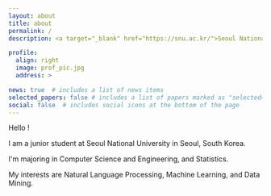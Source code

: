 ```yaml
---
layout: about
title: about
permalink: /
description: <a target="_blank" href="https://snu.ac.kr/">Seoul National University</a> • <a target="_blank" href="https://cls.snu.ac.kr/">College of Liberal Studies</a>

profile:
  align: right
  image: prof_pic.jpg
  address: >

news: true  # includes a list of news items
selected_papers: false # includes a list of papers marked as "selected={true}"
social: false  # includes social icons at the bottom of the page
---
```


Hello ! 

I am a junior student at Seoul National University in Seoul, South Korea.

I'm majoring in Computer Science and Engineering, and Statistics.

My interests are Natural Language Processing, Machine Learning, and Data Mining.

<!--Especially, I'm interested in Information Retrieval which can fully interpret the intention of query and retrieve appropriate documents.-->